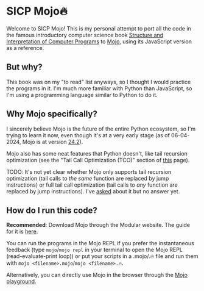 # SICP Mojo🔥
Welcome to SICP Mojo! This is my personal attempt to port all the code in the famous introductory computer science book [Structure and Interpretation of Computer Programs](https://mitpress.mit.edu/9780262543231/) to [Mojo](https://www.modular.com/max/mojo), using its JavaScript version as a reference.

## But why?
This book was on my "to read" list anyways, so I thought I would practice the programs in it. I'm much more familiar with Python than JavaScript, so I'm using a programming language similar to Python to do it.

## Why Mojo specifically?
I sincerely believe Mojo is the future of the entire Python ecosystem, so I'm trying to learn it now, even though it's at a very early stage (as of 06-04-2024, Mojo is at version [24.2](https://docs.modular.com/mojo/changelog#v242-2024-03-28)).

Mojo also has some neat features that Python doesn't, like tail recursion optimization (see the "Tail Call Optimization (TCO)" section of [this](https://www.modular.com/blog/mojo-vs-rust-is-mojo-faster-than-rust) page).

TODO: It's not yet clear whether Mojo only supports tail recursion optimization (tail calls to _the same_ function are replaced by jump instructions) or full tail call optimization (tail calls to _any_ function are replaced by jump instructions). I've [asked](https://discord.com/channels/1087530) about it but no answer yet.

## How do I run this code?
**Recommended**: Download Mojo through the Modular website. The guide for it is [here](https://docs.modular.com/mojo/manual/get-started/).

You can run the programs in the Mojo REPL if you prefer the instantaneous feedback (type `mojo`/`mojo repl` in your terminal to open the Mojo REPL (read-evaluate-print loop)) or put your scripts in a .mojo/.🔥 file and run them with `mojo <filename>.mojo`/`mojo <filename>.🔥`.

Alternatively, you can directly use Mojo in the browser through the [Mojo playground](https://docs.modular.com/mojo/playground).